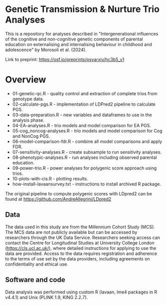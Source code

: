 # Genetic Transmission & Nurture Trio Analyses

This is a repository for analyses described in "Intergenerational influences of the cognitive and non-cognitive genetic components of parental education on externalising and internalising behaviour in childhood and adolescence" by Morosoli et al. (2024).

Link to preprint: https://osf.io/preprints/psyarxiv/hc3b5_v1

# Overview

- 01-genetic-qc.R - quality control and extraction of complete trios from genotype data.
- 02-calculate-pgs.R - implementation of LDPred2 pipeline to calculate PGS.
- 03-data-preparation.R - new variables and dataframes to use in the analysis phase.
- 04-EA-analyses.R - trio models and model comparison for EA PGS.
- 05-cog_noncog-analyses.R - trio models and model comparison for Cog and NonCog PGS.
- 06-model-comparison-fdr.R - combine all model comparisons and apply FDR.
- 07-sensitivity-analyses.R - create subsample to run sensitivity analyses.
- 08-phenotypic-analyses.R - run analyses including observed parental education.
- 09-power-trio.R - power analyses for polygenic score approach using trios.
- 10-plots-with-cis.R - plotting results.
- how-install-lavaansurvey.txt - instructions to install archived R package.

The original pipeline to compute polygenic scores with LDpred2 can be found at https://github.com/AndreAllegrini/LDpred2

## Data
The data used in this study are from the Millennium Cohort Study (MCS). The MCS data are not publicly available but can be accessed by researchers through the UK Data Service. Researchers seeking access can contact the Centre for Longitudinal Studies at University College London (https://cls.ucl.ac.uk/), where detailed instructions for applying to use the data are provided. Access to the data requires registration and adherence to the terms of use set by the data providers, including agreements on confidentiality and ethical use.

## Software and code
Data analysis was performed using custom R (lavaan, lme4 packages in R v4.4.1) and Unix (PLINK 1.9, KING 2.2.7).
